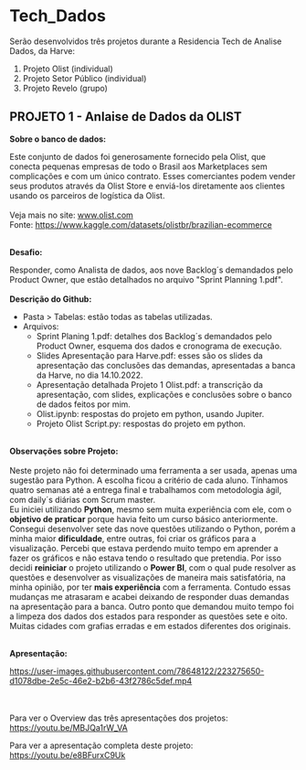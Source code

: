 # Tech_Dados
Serão desenvolvidos três projetos durante a Residencia Tech de Analise Dados, da Harve:

1. Projeto Olist (individual)
2. Projeto Setor Público (individual)
3. Projeto Revelo (grupo)

## PROJETO 1 - Anlaise de Dados da OLIST

**Sobre o banco de dados:** 

Este conjunto de dados foi generosamente fornecido pela Olist, que conecta pequenas empresas de todo o Brasil aos Marketplaces sem complicações e com um único contrato. Esses comerciantes podem vender seus produtos através da Olist Store e enviá-los diretamente aos clientes usando os parceiros de logística da Olist. <br /><br />
Veja mais no site: www.olist.com<br/>Fonte: https://www.kaggle.com/datasets/olistbr/brazilian-ecommerce<br/><br/>

**Desafio:**

Responder, como Analista de dados, aos nove Backlog´s demandados pelo Product Owner, que estão detalhados no arquivo "Sprint Planning 1.pdf".
<br /><br />
**Descrição do Github:**

* Pasta > Tabelas: estão todas as tabelas utilizadas.
* Arquivos:
    * Sprint Planing 1.pdf: detalhes dos Backlog´s demandados pelo Product Owner, esquema dos dados e cronograma de execução.
    * Slides Apresentação para Harve.pdf: esses são os slides da apresentação das conclusões das demandas, apresentadas a banca da Harve, no dia 14.10.2022.
    * Apresentação detalhada Projeto 1 Olist.pdf: a transcrição da apresentação, com slides, explicações e conclusões sobre o banco de dados feitos por mim.
    * Olist.ipynb: respostas do projeto em python, usando Jupiter. 
    * Projeto Olist Script.py: respostas do projeto em python.<br/><br />

**Observações sobre Projeto:**<br /><br />
Neste projeto não foi determinado uma ferramenta a ser usada, apenas uma sugestão para Python. A escolha ficou a critério de cada aluno. Tínhamos quatro semanas até a entrega final e trabalhamos com metodologia ágil, com daily´s diárias com Scrum master.<br/> Eu iniciei utilizando **Python**, mesmo sem muita experiência com ele, com o **objetivo de praticar** porque havia feito um curso básico anteriormente. Consegui desenvolver sete das nove questões utilizando o Python, porém a minha maior **dificuldade**, entre outras, foi criar os gráficos para a visualização. Percebi que estava perdendo muito tempo em aprender a fazer os gráficos e não estava tendo o resultado que pretendia. Por isso decidi **reiniciar** o projeto utilizando o **Power BI**, com o qual pude resolver as questões e desenvolver as visualizações de maneira mais satisfatória, na minha opinião, por ter **mais experiência** com a ferramenta. Contudo essas mudanças me atrasaram e acabei deixando de responder duas demandas na apresentação para a banca. 
Outro ponto que demandou muito tempo foi a limpeza dos dados dos estados para responder as questões sete e oito. Muitas cidades com grafias erradas e em estados diferentes dos originais. 
<br /><br />

**Apresentação:**

https://user-images.githubusercontent.com/78648122/223275650-d1078dbe-2e5c-46e2-b2b6-43f2786c5def.mp4


<br /><br />
Para ver o Overview das três apresentações dos projetos: https://youtu.be/MBJQa1rW_VA

Para ver a apresentação completa deste projeto: https://youtu.be/e8BFurxC9Uk
